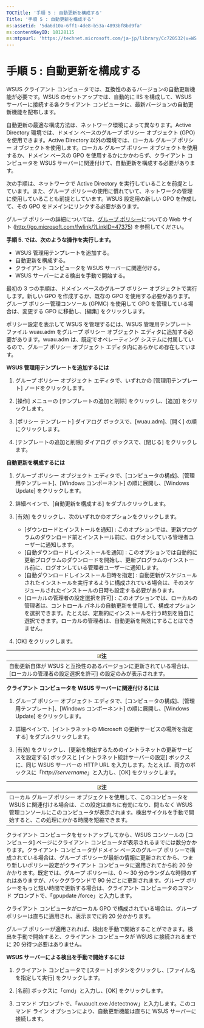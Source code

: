 ```yaml
---
TOCTitle: '手順 5 : 自動更新を構成する'
Title: '手順 5 : 自動更新を構成する'
ms:assetid: '5da6d10a-6ff1-4de8-b53a-4893bf8bd9fa'
ms:contentKeyID: 18128115
ms:mtpsurl: 'https://technet.microsoft.com/ja-jp/library/Cc720532(v=WS.10)'
---
```


手順 5 : 自動更新を構成する
===========================

WSUS クライアント コンピュータでは、互換性のあるバージョンの自動更新機能が必要です。WSUS のセットアップでは、自動的に IIS を構成して、WSUS サーバーに接続する各クライアント コンピュータに、最新バージョンの自動更新機能を配布します。

自動更新の最適な構成方法は、ネットワーク環境によって異なります。Active Directory 環境では、ドメイン ベースのグループ ポリシー オブジェクト (GPO) を使用できます。Active Directory 以外の環境では、ローカル グループ ポリシー オブジェクトを使用します。ローカル グループ ポリシー オブジェクトを使用するか、ドメイン ベースの GPO を使用するかにかかわらず、クライアント コンピュータを WSUS サーバーに関連付けて、自動更新を構成する必要があります。

次の手順は、ネットワークで Active Directory を実行していることを前提としています。また、グループ ポリシーの使用に慣れていて、ネットワークの管理に使用していることも前提としています。WSUS 設定用の新しい GPO を作成して、その GPO をドメインにリンクする必要があります。

グループ ポリシーの詳細については、[グループ ポリシー](http://go.microsoft.com/fwlink/?linkid=47375)についての Web サイト (http://go.microsoft.com/fwlink/?LinkID=47375) を参照してください。

**手順 5. では、次のような操作を実行します。**

-   WSUS 管理用テンプレートを追加する。
-   自動更新を構成する。
-   クライアント コンピュータを WSUS サーバーに関連付ける。
-   WSUS サーバーによる検出を手動で開始する。

最初の 3 つの手順は、ドメイン ベースのグループ ポリシー オブジェクトで実行します。新しい GPO を作成するか、既存の GPO を使用する必要があります。グループ ポリシー管理コンソール (GPMC) を使用して GPO を管理している場合は、変更する GPO に移動し、\[編集\] をクリックします。

ポリシー設定を表示して WSUS を管理するには、WSUS 管理用テンプレート ファイル wuau.adm をグループ ポリシー オブジェクト エディタに追加する必要があります。wuau.adm は、既定でオペレーティング システムに付属しているので、グループ ポリシー オブジェクト エディタ内にあらかじめ存在しています。

**WSUS 管理用テンプレートを追加するには**
1.  グループ ポリシー オブジェクト エディタで、いずれかの \[管理用テンプレート\] ノードをクリックします。

2.  \[操作\] メニューの \[テンプレートの追加と削除\] をクリックし、\[追加\] をクリックします。

3.  \[ポリシー テンプレート\] ダイアログ ボックスで、\[wuau.adm\]、\[開く\] の順にクリックします。

4.  \[テンプレートの追加と削除\] ダイアログ ボックスで、\[閉じる\] をクリックします。

**自動更新を構成するには**
1.  グループ ポリシー オブジェクト エディタで、\[コンピュータの構成\]、\[管理用テンプレート\]、\[Windows コンポーネント\] の順に展開し、\[Windows Update\] をクリックします。

2.  詳細ペインで、\[自動更新を構成する\] をダブルクリックします。

3.  \[有効\] をクリックし、次のいずれかのオプションをクリックします。

    -   \[ダウンロードとインストールを通知\] : このオプションでは、更新プログラムのダウンロード前とインストール前に、ログオンしている管理者ユーザーに通知します。
    -   \[自動ダウンロードしインストールを通知\] : このオプションでは自動的に更新プログラムのダウンロードを開始し、更新プログラムのインストール前に、ログオンしている管理者ユーザーに通知します。
    -   \[自動ダウンロードしインストール日時を指定\] : 自動更新がスケジュールされたインストールを実行するように構成されている場合は、そのスケジュールされたインストールの日時も設定する必要があります。
    -   \[ローカルの管理者の設定選択を許可\] : このオプションでは、ローカルの管理者は、コントロール パネルの自動更新を使用して、構成オプションを選択できます。たとえば、定期的にインストールを行う時刻を独自に選択できます。ローカルの管理者は、自動更新を無効にすることはできません。

4.  \[OK\] をクリックします。

| ![](images/Cc720532.note(WS.10).gif)注                                                                 |
|-------------------------------------------------------------------------------------------------------------------------------------|
| 自動更新自体が WSUS と互換性のあるバージョンに更新されている場合は、\[ローカルの管理者の設定選択を許可\] の設定のみが表示されます。 |

**クライアント コンピュータを WSUS サーバーに関連付けるには**
1.  グループ ポリシー オブジェクト エディタで、\[コンピュータの構成\]、\[管理用テンプレート\]、\[Windows コンポーネント\] の順に展開し、\[Windows Update\] をクリックします。

2.  詳細ペインで、\[イントラネットの Microsoft の更新サービスの場所を指定する\] をダブルクリックします。

3.  \[有効\] をクリックし、\[更新を検出するためのイントラネットの更新サービスを設定する\] ボックスと \[イントラネット統計サーバーの設定\] ボックスに、同じ WSUS サーバーの HTTP URL を入力します。たとえば、両方のボックスに「*http://servername*」と入力し、\[OK\] をクリックします。

| ![](images/Cc720532.note(WS.10).gif)注                                                                                                                                                                                           |
|---------------------------------------------------------------------------------------------------------------------------------------------------------------------------------------------------------------------------------------------------------------|
| ローカル グループ ポリシー オブジェクトを使用して、このコンピュータを WSUS に関連付ける場合は、この設定は直ちに有効になり、間もなく WSUS 管理コンソールにこのコンピュータが表示されます。検出サイクルを手動で開始すると、この処理にかかる時間を短縮できます。 |

クライアント コンピュータをセットアップしてから、WSUS コンソールの \[コンピュータ\] ページにクライアント コンピュータが表示されるまでには数分かかります。クライアント コンピュータがドメイン ベースのグループ ポリシーで構成されている場合は、グループ ポリシーが最新の情報に更新されてから、つまり新しいポリシー設定がクライアント コンピュータに適用されてから約 20 分かかります。既定では、グループ ポリシーは、0 ～ 30 分のランダムな時間のずれはありますが、バックグラウンドで 90 分ごとに更新されます。グループ ポリシーをもっと短い時間で更新する場合は、クライアント コンピュータのコマンド プロンプトで、「gpupdate /force」と入力します。

クライアント コンピュータがローカル GPO で構成されている場合は、グループ ポリシーは直ちに適用され、表示までに約 20 分かかります。

グループ ポリシーが適用されれば、検出を手動で開始することができます。検出を手動で開始すると、クライアント コンピュータが WSUS に接続されるまでに 20 分待つ必要はありません。

**WSUS サーバーによる検出を手動で開始するには**
1.  クライアント コンピュータで \[スタート\] ボタンをクリックし、\[ファイル名を指定して実行\] をクリックします。

2.  \[名前\] ボックスに「cmd」と入力し、\[OK\] をクリックします。

3.  コマンド プロンプトで、「wuauclt.exe /detectnow」と入力します。このコマンド ライン オプションにより、自動更新機能は直ちに WSUS サーバーに接続します。
